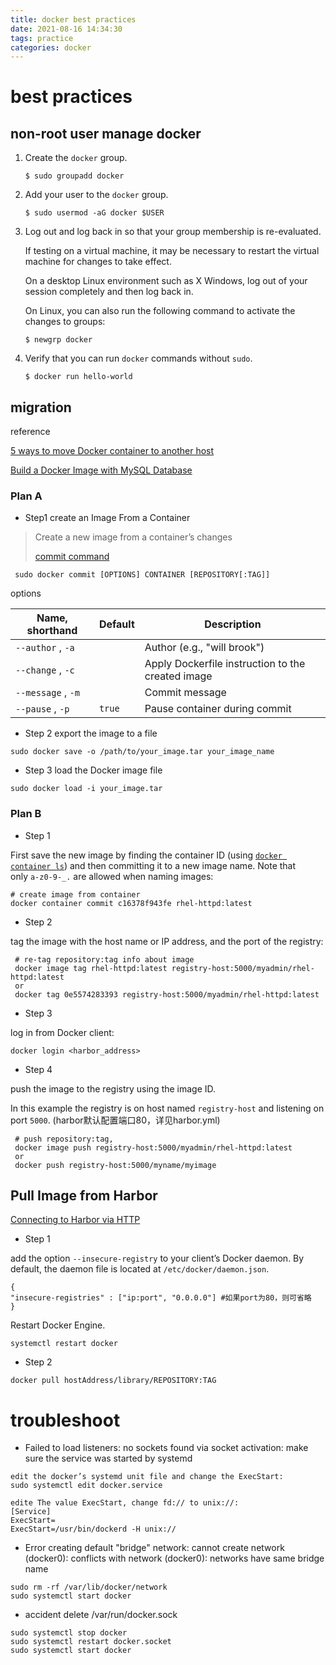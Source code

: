 ```yaml
---
title: docker best practices
date: 2021-08-16 14:34:30
tags: practice
categories: docker
---
```


# best practices

## non-root user manage docker

1. Create the `docker` group.

   ```
   $ sudo groupadd docker
   ```

2. Add your user to the `docker` group.

   ```
   $ sudo usermod -aG docker $USER
   ```

3. Log out and log back in so that your group membership is re-evaluated.

   If testing on a virtual machine, it may be necessary to restart the virtual machine for changes to take effect.

   On a desktop Linux environment such as X Windows, log out of your session completely and then log back in.

   On Linux, you can also run the following command to activate the changes to groups:

   ```
   $ newgrp docker 
   ```

4. Verify that you can run `docker` commands without `sudo`.

   ```
   $ docker run hello-world
   ```

## migration

reference 

[5 ways to move Docker container to another host](<https://bobcares.com/blog/move-docker-container-to-another-host/>)

[Build a Docker Image with MySQL Database](https://morioh.com/p/d8d9e7732952)

### Plan A

- Step1	create an Image From a Container

> Create a new image from a container’s changes
>
> [commit command](<https://docs.docker.com/engine/reference/commandline/commit/>)

```shell
 sudo docker commit [OPTIONS] CONTAINER [REPOSITORY[:TAG]]
```

options

| Name, shorthand    | Default | Description                                       |
| ------------------ | ------- | ------------------------------------------------- |
| `--author` , `-a`  |         | Author (e.g., "will brook")                       |
| `--change` , `-c`  |         | Apply Dockerfile instruction to the created image |
| `--message` , `-m` |         | Commit message                                    |
| `--pause` , `-p`   | `true`  | Pause container during commit                     |

- Step 2    export the image to a file  

```shell
sudo docker save -o /path/to/your_image.tar your_image_name
```

- Step 3 load the Docker image file

```shell
sudo docker load -i your_image.tar
```

### Plan B

- Step 1

First save the new image by finding the container ID (using [`docker container ls`](https://docs.docker.com/engine/reference/commandline/ps/)) and then committing it to a new image name. Note that only `a-z0-9-_.` are allowed when naming images:

```shell
# create image from container
docker container commit c16378f943fe rhel-httpd:latest
```

- Step 2

 tag the image with the host name or IP address, and the port of the registry:

```shell
 # re-tag repository:tag info about image
 docker image tag rhel-httpd:latest registry-host:5000/myadmin/rhel-httpd:latest
 or
 docker tag 0e5574283393 registry-host:5000/myadmin/rhel-httpd:latest
```

- Step 3

log in from Docker client:

```
docker login <harbor_address>
```

- Step 4

push the image to the registry using the image ID. 

In this example the registry is on host named `registry-host` and listening on port `5000`. (harbor默认配置端口80，详见harbor.yml)

```shell
 # push repository:tag,
 docker image push registry-host:5000/myadmin/rhel-httpd:latest
 or
 docker push registry-host:5000/myname/myimage
```

## Pull Image from Harbor

[Connecting to Harbor via HTTP](<https://goharbor.io/docs/2.0.0/install-config/run-installer-script/#connect-http>)

- Step 1

add the option `--insecure-registry` to your client’s Docker daemon. By default, the daemon file is located at `/etc/docker/daemon.json`.

```shell
{
"insecure-registries" : ["ip:port", "0.0.0.0"] #如果port为80，则可省略
}
```

Restart Docker Engine.

```shell
systemctl restart docker
```

- Step 2

```shell
docker pull hostAddress/library/REPOSITORY:TAG
```



# troubleshoot

- Failed to load listeners: no sockets found via socket activation: make sure the service was started by systemd

```
edit the docker’s systemd unit file and change the ExecStart:
sudo systemctl edit docker.service

edite The value ExecStart, change fd:// to unix://:
[Service]
ExecStart=
ExecStart=/usr/bin/dockerd -H unix://
```

- Error creating default "bridge" network: cannot create network (docker0): conflicts with network (docker0): networks have same bridge name

```shell
sudo rm -rf /var/lib/docker/network
sudo systemctl start docker
```

- accident delete /var/run/docker.sock

```shell
sudo systemctl stop docker
sudo systemctl restart docker.socket
sudo systemctl start docker
```

